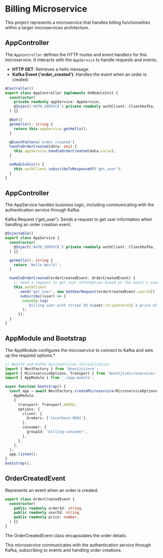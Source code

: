 # Billing Microservice

This project represents a microservice that handles billing functionalities within a larger microservices architecture.

## AppController

The `AppController` defines the HTTP routes and event handlers for this microservice. It interacts with the `AppService` to handle requests and events.

- **HTTP GET**: Retrieves a hello message.
- **Kafka Event ('order_created')**: Handles the event when an order is created.

```typescript
@Controller()
export class AppController implements OnModuleInit {
  constructor(
    private readonly appService: AppService,
    @Inject('AUTH_SERVICE') private readonly authClient: ClientKafka,
  ) {}

  @Get()
  getHello(): string {
    return this.appService.getHello();
  }

  @EventPattern('order_created')
  handleOrderCreated(data: any) {
    this.appService.handleOrderCreated(data.value);
  }

  onModuleInit() {
    this.authClient.subscribeToResponseOf('get_user');
  }
}
```

## AppController

The AppService handles business logic, including communicating with the authentication service through Kafka.

Kafka Request ('get_user'): Sends a request to get user information when handling an order creation event.

```typescript
@Injectable()
export class AppService {
  constructor(
    @Inject('AUTH_SERVICE') private readonly authClient: ClientKafka,
  ) {}

  getHello(): string {
    return 'Hello World!';
  }

  handleOrderCreated(orderCreatedEvent: OrderCreatedEvent) {
    // Send a request to get user information based on the event's userId
    this.authClient
      .send('get_user', new GetUserRequest(orderCreatedEvent.userId))
      .subscribe((user) => {
        console.log(
          `Billing user with stripe ID ${user.stripeUserId} a price of $${orderCreatedEvent.price}...`,
        );
      });
  }
}

```

##  AppModule and Bootstrap

The AppModule configures the microservice to connect to Kafka and sets up the required options.*


```typescript
// NestJS and Kafka microservices initialization
import { NestFactory } from '@nestjs/core';
import { MicroserviceOptions, Transport } from '@nestjs/microservices';
import { AppModule } from './app.module';

async function bootstrap() {
  const app = await NestFactory.createMicroservice<MicroserviceOptions>(
    AppModule,
    {
      transport: Transport.KAFKA,
      options: {
        client: {
          brokers: ['localhost:9092'],
        },
        consumer: {
          groupId: 'billing-consumer',
        },
      },
    },
  );
  app.listen();
}
bootstrap();

```

## OrderCreatedEvent

Represents an event when an order is created.

```typescript
export class OrderCreatedEvent {
  constructor(
    public readonly orderId: string,
    public readonly userId: string,
    public readonly price: number,
  ) {}
}


```
The OrderCreatedEvent class encapsulates the order details.

This microservice communicates with the authentication service through Kafka, subscribing to events and handling order creations.